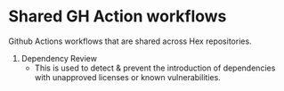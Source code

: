 # Shared GH Action workflows
Github Actions workflows that are shared across Hex repositories.

1. Dependency Review
    - This is used to detect & prevent the introduction of dependencies with unapproved licenses or known vulnerabilities.

